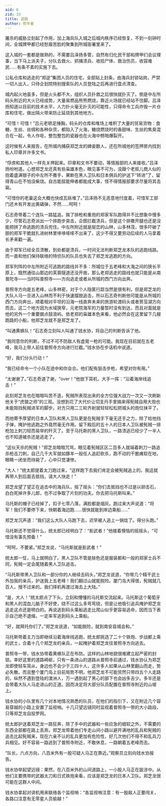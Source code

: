 ```yaml
---
aid: 6
zid: 33
title: 逃跑
author: 吹牛者
---
```


屠杀的威胁立刻起了作用，加上海兵队入城之后城内秩序已经恢复，不到一刻钟时间，全城牌甲都已经愁眉苦脸的聚集到所城衙署里来了。

这入城的一套都是做熟的，不需要吕泽扬多管，自然有归化民干部和牌甲们会议理事，当下马上派夫子，分队去救火、抓捕溃兵、收拾尸体、救治伤员，收容难民……有条不紊的实施下去。

公私仓库和逃走的“郑逆”集团人员的住宅，全部贴上封条，由海兵封锁站岗，严禁一切人出入，只待企划院特别搜索队的人员登陆之后再进行盘点清查。

城内起火地虽多，但是火头都不大，组织人员扑救之后很快就扑灭了。倒是中左所码头附近的大火已经成势，大量易燃品熊熊燃烧，靠近火场就已经站不住脚。吕泽扬知道以目前的技术水平，人力扑火毫无扑灭的可能性，只得命令工兵炸毁一片仓库和住宅，做出隔火带来防止延烧到其他地方。

“可惜！可惜！”吕元老顿足捶胸，码头的仓库和堆场上堆积了大量的贸易货物：食糖、生丝、丝绸和各种杂货，都陷入了火海，糖烧燃烧时的香甜味、生丝的焦臭混合在一起，令人作呕，整包整包的瓷器也在火海中劈啪爆裂开。

这时候有人来报告，在所城内捕获郑芝龙的婢妾数人，还在所城他的签押房内找到私人印章并许多文书。

“俘虏和其他人一样先关押起来。印章和文书不要动，等情报部的人来接收。”吕泽扬吩咐道。心想郑芝龙还真有些枭雄本色，眼见事不可为，没跟个老抠儿商人似的抱着盛满银子的中左所不撒手，果断在黑人卫队和日本佣兵的护送下“转进”了，留得青山在不怕没柴烧。自古能屈能伸者都能成大事，怪不得情报部要求尽量将其击毙。

“可惜你的老巢这会大概也快成瓦砾堆了。”吕泽扬不无恶意地忖度着，可惜军工部门还木有开发出黄磷弹，不然……呵呵！

石志奇带着二个连队一路猛追。挨了排枪和重炮的郑家军队跑得并不比想象中慢多少，尽管石志奇派出一个排跑步突击，企图拦截溃兵，但是这个排撒开腿也还是没能把拼了命逃跑的溃兵兜住。中左所附近就是层峦的山林，山多林茂，很多吓破了胆的郑军干脆就扎进树林里哆哆嗦嗦不出来了，这少不得又要劳动后续的人马拿着长矛来戳一遍。

由于郑军已经全员溃散，到处都是溃兵，一时间无法判断郑芝龙本队的逃跑线路。而一直和他们保持联络的特侦队的队员也失去了郑芝龙逃跑的方向。

郑军列阵的中左所附近可逃跑的路线并不多：所城位于五老峰和大海之间的狭长平原上，既然通往山那边的芙蓉隧道还没开凿，那么老郑逃走的路线也就只能是从南普陀寺——当时叫普照寺——方向逃走或者从所城的西门方向出奔。

普照寺方向是五老峰，山多林密，对于个人隐匿行踪当然是很有利，但是郑芝龙的大队人马一旦进入山林而不利于快速摆脱追击，所以石志奇判断他可能是从所城的西门方向奔出，顺着相对平坦的沿海一线直奔未来的旅游轮渡码头或者筼筜湖方向而去，这二个地方因为水域狭窄，元老院海军的力量暂时没有到达，而且对面就是他的另外一个重要据点鼓浪屿。依老郑的枭雄本色来看，他必然会在这里留下几艘跑路的小船，他郑芝龙就不是郑芝龙了。

“叫通黄蜂队！”石志奇立刻叫人叫通了钱水协，将自己的判断告诉了他。

“我同意你的判断，不过不可不防敌人有虚晃一枪的可能。我现在目前就在五老峰，我马上带人前往普照寺方向进行拦截。”钱水协在步话机中说道。

“好，我们分头行动！”

“我已经命令一个小队在途中和你会合。他们配有狙击步枪，希望对你有用。”

“太谢谢了。”石志奇道了谢，“over！”他放下耳机，大手一挥：“沿着海岸线追击！”

此刻郑芝龙也在暗暗叫苦不迭，髡贼所表现出来的全方位强大战力一次又一次刷新他关于“虎狼之师”的三观。没想到花了大代价让切支丹手里搞来得髡贼自用大炮也未能阻挡髡贼进军的脚步。对方只用二三轮齐射就轻轻松松把城头的炮位抹平了。

而他寄予厚望的日本人卫队和黑人卫队更是在髡贼手下毫无还手之力，除了给他挡子弹，掩护他逃跑之外竟然毫无作用。留下殿后的五十人的日本人卫队被髡贼一排枪加上刺刀轻而易举的歼灭了。至于马托斯的黑人卫队，一路溃逃已经少了一半人也不知道被杀还是逃走了。

“这伙天杀的髡贼！”郑芝龙暗暗咒骂，眼见着髡贼区区二百多人就端着刺刀一路追杀枪击刀刺，自己几千大军就如豚羊一般任人追赶砍杀，跑不动的干脆瘫软在地，眼睛一闭坐而待毙了，心中只觉凄惨。

“大人！”统太郎提着太刀跑过来，“这样跑下去我们肯定会被髡贼追上的。我这就再带人到后面去抵挡，请大人快走！”

郑芝龙望了望正在追击中的海兵队，摇了摇头：“你们去抵挡也不过是以卵击石，白白死掉许多儿郎，也不过争取了片刻的功夫。你去把马托斯叫来。”

马托斯的帽子已经掉了，扣子七零八落，满脸都是烟灰。跑过来大声说道：“将军！我们不要停下来，快朝着海边跑……很快就能到岸边乘船……”

郑芝龙沉声道：“我们这么大队人马跑下去，迟早被人追上一锅烩了。得分头跑。”

马托斯还不觉得什么，统太郎已经明白了：“影武者！”他接着懊恼的摇摇头，“可惜没有事先预备！”

“呵呵，不要紧。”郑芝龙说，“马托斯就是影武者！”

统太郎一怔，马上就明白了。黑人卫队不管是肤色还是服装都和一般的郑家士兵不同，髡贼一定会尾随着黑人卫队追击。

“马托斯带黑人卫队和一部分你的人继续去码头，”郑芝龙说道，“你带几个精干武士外加我的亲兵，护送我上五老峰！我们翻过山就能脱险。厦门岛大得很，髡贼就几百人，搜不过来的。我们择机再渡过海去上大陆。”

“是，大人！”统太郎点了下头，立刻和懵懂的马托斯交流起来。马托斯这个葡萄牙和黑人的混血儿脑子不好使，绕不过这么多弯弯绕，但是让他吸引追兵掩护郑芝龙逃走这点还是明白的。再说逃到码头乘船逃走比爬山似乎更容易逃命，因而当下表示自己绝不退缩，一定率军逃到码头上乘船。

“好，就拜托你们了。”郑芝龙说道，“如能脱险，就到南安县城会和。”

马托斯带着主力当即继续沿着海岸线逃跑，统太郎挑选了二十个铁炮、步战都上乘的武士，合着十几个郑芝龙的亲兵，一起掩护着郑芝龙往普照寺方向逃去。

普照寺一带，钱水协带着黄蜂队正在布防。这样的山林地貌很难建立起严密的封锁。幸好这里的道路崎岖，只有一条进山的道路从普照寺前通过，钱水协认为郑芝龙即使轻车简从，身边也不会少于三四十人，这许多人如果从山林里翻山而走，势必失散。而且整个厦门岛上目前局势不明，他郑芝龙不可能贸然只带四五个人走路的，纵然不遇到登陆的澳洲人，万一遇到起了黑心的部下也会凶多吉少。多半还是会带着大队人马走进山的正道。因而决定将大部分队员配置在普照寺附近的山坡上。

钱水协的小队里有几个对本地情况熟悉的队员，在他们的指引下，又在附近几个容易穿越的小路上安置了监视哨。十几只望远镜同时监视着普照寺一带的大小路段，只等郑芝龙自投罗网。

统太郎护送着郑芝龙一路狂奔，除了手中的武器和一些应急的细软之外，不需要的东西全部都在路上丢弃。郑芝龙带着他们专走山间小路以避开满地的乱兵和髡贼的追击比起髡贼来，现在六亲不认的乱兵更加有危险性，好几次他们不得不和乱兵刀兵相见。好不容易一路逃到了普照寺附近，不敢休息，一路朝着五老峰而去。

“队长，六点方向，八百米外有一股可疑人马正在靠近。”观察员立刻向钱水协报告。

钱水协举起望远镜：果然，在八百米外的山间道路上，一小股人马正在跋涉中。从他们主要携带的武器太刀和日式铁炮来看，应该是郑芝龙的日本人卫队。郑芝龙很可能在这群人中间。

钱水协拿起对讲机用来联络各个监视哨：“各监视哨注意：有一股敌人正要闯关，各路口注意有无零星人员偷越！”
